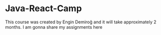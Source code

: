 # Java-React-Camp
This course was created by Engin Demiroğ and it will take approximately 2 months. I am gonna share my assignments here
